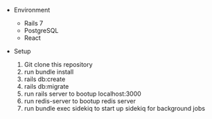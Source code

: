* Environment

  - Rails 7
  - PostgreSQL
  - React

* Setup

  1. Git clone this repository
  2. run bundle install
  3. rails db:create
  4. rails db:migrate
  5. run rails server to bootup localhost:3000
  6. run redis-server to bootup redis server
  7. run bundle exec sidekiq to start up sidekiq for background jobs

